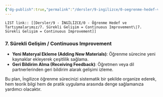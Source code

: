 ```yaml
---
{"dg-publish":true,"permalink":"/dersler/9-ingilizce/0-oegrenme-hedef-ve-tartismalarimiz/7-suerekli-gelisim-continuous-improvement/"}
---
```


`LIST link:: [[Dersler/9 - İNGİLİZCE/0 - Öğrenme Hedef ve Tartışmalarımız/7. Sürekli Gelişim = Continuous Improvement\|7. Sürekli Gelişim = Continuous Improvement]]
`
### 7. Sürekli Gelişim / Continuous Improvement
- **Yeni Materyal Ekleme (Adding New Materials)**: Öğrenme sürecine yeni kaynaklar ekleyerek çeşitlilik sağlama.
- **Geri Bildirim Alma (Receiving Feedback)**: Öğretmen veya dil partnerlerinden geri bildirim alarak gelişimi izleme.

Bu plan, İngilizce öğrenme sürecinizi sistematik bir şekilde organize ederek, hem teorik bilgi hem de pratik uygulama arasında denge sağlamanıza yardımcı olacaktır.